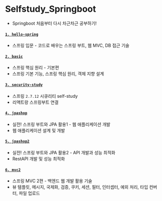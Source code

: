 # Selfstudy_Springboot
- Springboot 처음부터 다시 차근차근 공부하기!

#### [`1. hello-spring`](https://github.com/beeguriri/Selfstudy_Springboot/tree/main/hello-spring)
- 스프링 입문 - 코드로 배우는 스프링 부트, 웹 MVC, DB 접근 기술

#### [`2. basic`](https://github.com/beeguriri/Selfstudy_Springboot/tree/main/basic)
- 스프링 핵심 원리 - 기본편
- 스프링 기본 기능, 스프링 핵심 원리, 객체 지향 설계

#### [`3. security-study`](https://github.com/beeguriri/Selfstudy_Springboot/tree/main/security-study)
- 스프링 `2.7.12` 시큐리티 self-study
- 리액트랑 스프링부트 연결

#### [`4. jpashop`](https://github.com/beeguriri/Selfstudy_Springboot/tree/main/jpashop)
- 실전! 스프링 부트와 JPA 활용1 - 웹 애플리케이션 개발
- 웹 애플리케이션 설계 및 개발

#### [`5. jpashop2`](https://github.com/beeguriri/Selfstudy_Springboot/tree/main/jpashop2)
- 실전! 스프링 부트와 JPA 활용2 - API 개발과 성능 최적화
- RestAPI 개발 및 성능 최적화

#### [`6. mvc2`](https://github.com/beeguriri/Selfstudy_Springboot/tree/main/mvc2/thymeleaf-basic)
- 스프링 MVC 2편 - 백엔드 웹 개발 활용 기술
- 뷰 템플릿, 메시지, 국제화, 검증, 쿠키, 세션, 필터, 인터셉터, 예외 처리, 타입 컨버터, 파일 업로드

